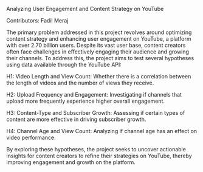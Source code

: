 Analyzing User Engagement and Content Strategy on YouTube 

Contributors: Fadil Meraj

The primary problem addressed in this project revolves around optimizing content strategy and enhancing user engagement on YouTube, a platform with over 2.70 billion users​​.
Despite its vast user base, content creators often face challenges in effectively engaging their audience and growing their channels. To address this, the project aims to test several hypotheses using data available through the YouTube API: 

H1: Video Length and View Count: Whether there is a correlation between the length of videos and the number of views they receive. 

H2: Upload Frequency and Engagement: Investigating if channels that upload more frequently experience higher overall engagement. 

H3: Content-Type and Subscriber Growth: Assessing if certain types of content are more effective in driving subscriber growth. 

H4: Channel Age and View Count: Analyzing if channel age has an effect on video performance.  

By exploring these hypotheses, the project seeks to uncover actionable insights for content creators to refine their strategies on YouTube, thereby improving engagement and growth on the platform. 
